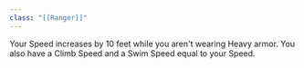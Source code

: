 ```yaml
---
class: "[[Ranger]]"
---
```

Your Speed increases by 10 feet while you aren't wearing Heavy armor. You also have a Climb Speed and a Swim Speed equal to your Speed.